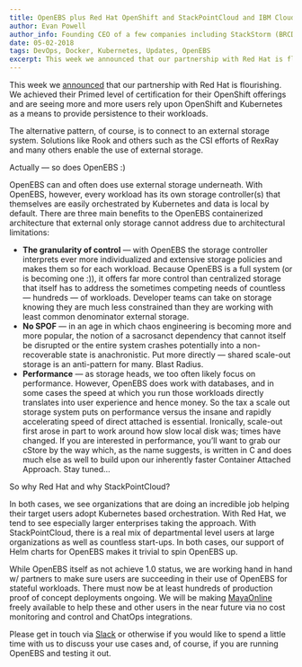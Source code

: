 ```yaml
---
title: OpenEBS plus Red Hat OpenShift and StackPointCloud and IBM Cloud Private and….
author: Evan Powell
author_info: Founding CEO of a few companies including StackStorm (BRCD) and Nexenta — and CEO & Chairman of OpenEBS/MayaData. ML and DevOps and Python, oh my!
date: 05-02-2018
tags: DevOps, Docker, Kubernetes, Updates, OpenEBS
excerpt: This week we announced that our partnership with Red Hat is flourishing. We achieved their Primed level of certification for their OpenShift offerings and are seeing more and more users rely upon OpenShift and Kubernetes as a means to provide persistence to their workloads.
---
```


This week we [announced](https://www.prnewswire.com/news-releases/openebs-certified-with-red-hat-openshift-stackpointcloud-and-ibm-cloud-672729373.html) that our partnership with Red Hat is flourishing. We achieved their Primed level of certification for their OpenShift offerings and are seeing more and more users rely upon OpenShift and Kubernetes as a means to provide persistence to their workloads.

The alternative pattern, of course, is to connect to an external storage system. Solutions like Rook and others such as the CSI efforts of RexRay and many others enable the use of external storage.

Actually — so does OpenEBS :)

OpenEBS can and often does use external storage underneath. With OpenEBS, however, every workload has its own storage controller(s) that themselves are easily orchestrated by Kubernetes and data is local by default. There are three main benefits to the OpenEBS containerized architecture that external only storage cannot address due to architectural limitations:

- **The granularity of control** — with OpenEBS the storage controller interprets ever more individualized and extensive storage policies and makes them so for each workload. Because OpenEBS is a full system (or is becoming one :)), it offers far more control than centralized storage that itself has to address the sometimes competing needs of countless — hundreds — of workloads. Developer teams can take on storage knowing they are much less constrained than they are working with least common denominator external storage.
- **No SPOF** — in an age in which chaos engineering is becoming more and more popular, the notion of a sacrosanct dependency that cannot itself be disrupted or the entire system crashes potentially into a non-recoverable state is anachronistic. Put more directly — shared scale-out storage is an anti-pattern for many. Blast Radius.
- **Performance** — as storage heads, we too often likely focus on performance. However, OpenEBS does work with databases, and in some cases the speed at which you run those workloads directly translates into user experience and hence money. So the tax a scale out storage system puts on performance versus the insane and rapidly accelerating speed of direct attached is essential. Ironically, scale-out first arose in part to work around how slow local disk was; times have changed. If you are interested in performance, you’ll want to grab our cStore by the way which, as the name suggests, is written in C and does much else as well to build upon our inherently faster Container Attached Approach. Stay tuned…

So why Red Hat and why StackPointCloud?

In both cases, we see organizations that are doing an incredible job helping their target users adopt Kubernetes based orchestration. With Red Hat, we tend to see especially larger enterprises taking the approach. With StackPointCloud, there is a real mix of departmental level users at large organizations as well as countless start-ups. In both cases, our support of Helm charts for OpenEBS makes it trivial to spin OpenEBS up.

While OpenEBS itself as not achieve 1.0 status, we are working hand in hand w/ partners to make sure users are succeeding in their use of OpenEBS for stateful workloads. There must now be at least hundreds of production proof of concept deployments ongoing. We will be making [MayaOnline](http://www.mayaonline.io/) freely available to help these and other users in the near future via no cost monitoring and control and ChatOps integrations.

Please get in touch via [Slack](https://join.slack.com/t/openebs-community/shared_invite/enQtMjQzMTg4NTcyNTY2LTJiMzVjYjA5ZDk3YmI4NjAxY2QyYmI3MTA1MmUxMTAzNTU0NTM5NTViOTIxMjA1NWQ4NzVmMTBiNjk0NDU1YzQ) or otherwise if you would like to spend a little time with us to discuss your use cases and, of course, if you are running OpenEBS and testing it out.
